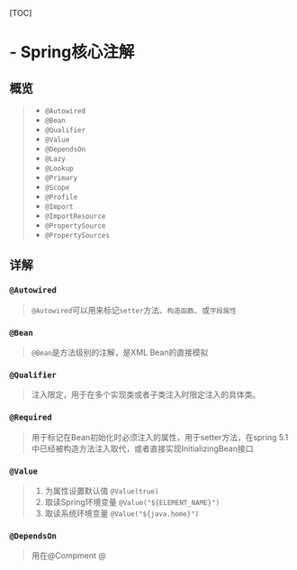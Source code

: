 [TOC]
# - Spring核心注解



## 概览

> - `@Autowired`
> - `@Bean`
> - `@Qualifier`
> - `@Value`
> - `@DependsOn`
> - `@Lazy`
> - `@Lookup`
> - `@Primary`
> - `@Scope`
> - `@Profile`
> - `@Import`
> - `@ImportResource`
> - `@PropertySource`
> - `@PropertySources`

## 详解

### `@Autowired`

> `@Autowired`可以用来标记`setter`方法、`构造函数`、或`字段属性`

### `@Bean`

> `@Bean`是方法级别的注解，是XML Bean的直接模拟

### `@Qualifier`

> 注入限定，用于在多个实现类或者子类注入时限定注入的具体类。

### `@Required`

> 用于标记在Bean初始化时必须注入的属性，用于setter方法，在spring 5.1中已经被构造方法注入取代，或者直接实现InitializingBean接口

### `@Value`

> 1. 为属性设置默认值 `@Value(true)`
> 2. 取读Spring环境变量 `@Value("${ELEMENT_NAME}")`
> 3. 取读系统环境变量 `@Value("${java.home}")`

### `@DependsOn`

> 用在@Compment @